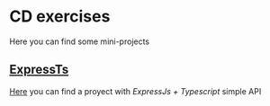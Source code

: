 # CD exercises
Here you can find some mini-projects

## [ExpressTs](https://github.com/doneber/my-vm-manager/tree/main/ExpressTs)
[Here](https://github.com/doneber/my-vm-manager/tree/main/ExpressTs) you can find a proyect with _ExpressJs + Typescript_ simple API